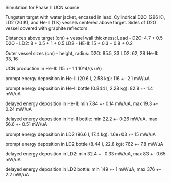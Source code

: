 Simulation for Phase II UCN source.

Tungsten target with water jacket, encased in lead.
Cylindrical D2O (296 K), LD2 (20 K), and He-II (1 K) vessels centered above target.
Sides of D2O vessel covered with graphite reflectors.

Distances above target (cm) + vessel wall thickness:
Lead - D2O: 4.7 + 0.5
D2O - LD2: 8 + 0.5 + 1 + 0.5
LD2 - HE-II: 15 + 0.3 + 0.8 + 0.2

Outer vessel sizes (cm) - height, radius:
D2O: 85.5, 33
LD2: 62, 28
He-II: 33, 16

UCN production in He-II:
115 +- 1.1 10^4/(s uA)

prompt energy deposition in He-II (20.6 l, 2.58 kg):
116 +- 2.1 mW/uA

prompt energy deposition in He-II bottle (0.844 l, 2.28 kg):
82.8 +- 1.4 mW/uA

delayed energy deposition in He-II:
min 7.84 +- 0.14 mW/uA, max 19.3 +- 0.24 mW/uA

delayed energy deposition in He-II bottle:
min 22.2 +- 0.26 mW/uA, max 56.6 +- 0.51 mW/uA

prompt energy deposition in LD2 (96.6 l, 17.4 kg):
1.6e+03 +- 15 mW/uA

prompt energy deposition in LD2 bottle (8.44 l, 22.8 kg):
762 +- 7.8 mW/uA

delayed energy deposition in LD2:
min 32.4 +- 0.33 mW/uA, max 83 +- 0.65 mW/uA

delayed energy deposition in LD2 bottle:
min 149 +- 1 mW/uA, max 376 +- 2.2 mW/uA

